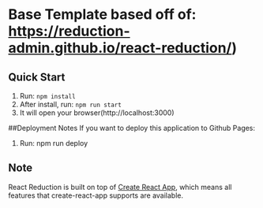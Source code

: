 # Base Template based off of: https://reduction-admin.github.io/react-reduction/)


## Quick Start
1.  Run: `npm install`
2.  After install, run: `npm run start` 
3.  It will open your browser(http://localhost:3000)

##Deployment Notes
If you want to deploy this application to Github Pages:
1. Run: npm run deploy

## Note

React Reduction is built on top of [Create React App](https://github.com/facebook/create-react-app), which means all features that create-react-app supports are available.